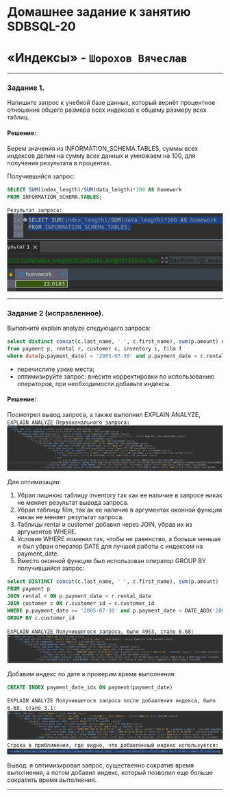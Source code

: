 # Домашнее задание к занятию SDBSQL-20 
# «Индексы» - `Шорохов Вячеслав`

---

### Задание 1. 

Напишите запрос к учебной базе данных, который вернёт процентное отношение общего размера всех индексов к общему размеру всех таблиц.

#### Решение:

Берем значения из INFORMATION_SCHEMA.TABLES,  суммы всех индексов делим на сумму всех данных и умножаем на 100, для получения результата в процентах. 

Получившийся запрос:
```sql
SELECT SUM(index_length)/SUM(data_length)*100 AS homework
FROM INFORMATION_SCHEMA.TABLES;
```

`Результат запроса:`
![Скриншот 1](img/1.png)


---

### Задание 2 (исправленное). 

Выполните explain analyze следующего запроса:

```sql
select distinct concat(c.last_name, ' ', c.first_name), sum(p.amount) over (partition by c.customer_id, f.title)
from payment p, rental r, customer c, inventory i, film f
where date(p.payment_date) = '2005-07-30' and p.payment_date = r.rental_date and r.customer_id = c.customer_id and i.inventory_id = r.inventory_id
```

- перечислите узкие места;
- оптимизируйте запрос: внесите корректировки по использованию операторов, при необходимости добавьте индексы.

#### Решение:

Посмотрел вывод запроса, а также выполнил EXPLAIN ANALYZE, 
`EXPLAIN ANALYZE Первоначального запроса:`
![Скриншот 2](img/2.1.png)

Для оптимизации: 
1. Убрал лишнюю таблицу inventory так как ее наличие в запросе никак не меняет результат вывода запроса. 
2. Убрал таблицу film, так ак ее наличие в аргументах оконной функции никак не меняет результат запроса. 
3. Таблицы rental и customer добавил через JOIN, убрав их из аргументов WHERE. 
4. Условие WHERE поменял так, чтобы не равенство, а больше меньше и был убран оператор DATE для лучшей работы с индексом на payment_date. 
5. Вместо оконной функции был использован оператор GROUP BY получившийся запрос:
```sql
select DISTINCT concat(c.last_name, ' ', c.first_name), sum(p.amount)
FROM payment p
JOIN rental r ON p.payment_date = r.rental_date
JOIN customer c ON r.customer_id = c.customer_id
WHERE p.payment_date >= '2005-07-30' and p.payment_date < DATE_ADD('2005-07-30', INTERVAL 1 DAY)
GROUP BY c.customer_id
```

`EXPLAIN ANALYZE Получившегося запроса, было 4953, стало 6.68:`
![Скриншот 3](img/2.2.png)

Добавим индекс по дате и проверим время выполнения:
```sql
CREATE INDEX payment_date_idx ON payment(payment_date)
```

`EXPLAIN ANALYZE Получившегося запроса после добавления индекса, было 6.68, стало 3.1:`
![Скриншот 4](img/2.3.png)
`Строка в приближении, где видно, что добавленный индекс используется:`
![Скриншот 5](img/2.3.1.png)

Вывод: я оптимизировал запрос, существенно сократив время выполнения, а потом добавил индекс, который позволил еще больше сократить время выполнения.

---
